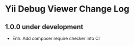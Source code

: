 # Yii Debug Viewer Change Log

## 1.0.0 under development

- Enh: Add composer require checker into CI
